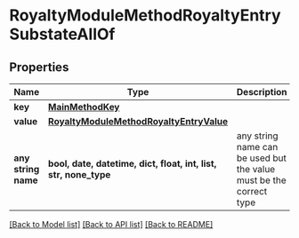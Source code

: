 # RoyaltyModuleMethodRoyaltyEntrySubstateAllOf


## Properties
Name | Type | Description | Notes
------------ | ------------- | ------------- | -------------
**key** | [**MainMethodKey**](MainMethodKey.md) |  | 
**value** | [**RoyaltyModuleMethodRoyaltyEntryValue**](RoyaltyModuleMethodRoyaltyEntryValue.md) |  | [optional] 
**any string name** | **bool, date, datetime, dict, float, int, list, str, none_type** | any string name can be used but the value must be the correct type | [optional]

[[Back to Model list]](../README.md#documentation-for-models) [[Back to API list]](../README.md#documentation-for-api-endpoints) [[Back to README]](../README.md)


